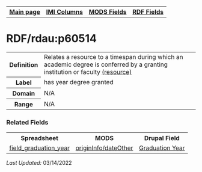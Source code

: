 <!DOCTYPE html>
<html>

<body>
<table style="width:100%">
  <tr>
    <th><a href="index.md">Main page</a></th>
	<th><a href="IMI.md">IMI Columns</a></th>
    <th><a href="MODS.md">MODS Fields</a></th>
    <th><a href="RDF.md">RDF Fields</a></th>
  </tr>
</table>


<h1>RDF/rdau:p60514</h1>
<table>
<tr>
	<th>Definition</th>
	<td>Relates a resource to a timespan during which an academic degree is conferred by a granting institution or faculty <a href="http://www.rdaregistry.info/Elements/u/">(resource)</a></td>
</tr>
<tr>
	<th>Label</th>
	<td>has year degree granted</td>
</tr>
<tr>
	<th>Domain</th>
	<td>N/A</td>
</tr>
<tr>
	<th>Range</th>
	<td>N/A</td>
</tr>
</table>
	<h3>Related Fields</h3>
<table>
	<tr>
		<th>Spreadsheet</th>
		<th>MODS</th>
		<th>Drupal Field</th>
	</tr>
	<tr>
		<td><a href="field_graduation_year.md">field_graduation_year</a></td> 
		<td><a href="mods.originInfo_dateOther.md">originInfo/dateOther</a></td> 
		<td><a href="DrupalFields.md#graduation-year">Graduation Year</a></td>
	</tr>
</table>
<p><i>Last Updated: </i>03/14/2022</p>
</body>
</html>
